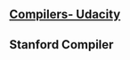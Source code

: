 ## [Compilers- Udacity](https://www.udacity.com/course/compilers-theory-and-practice--ud168)
##  Stanford Compiler
